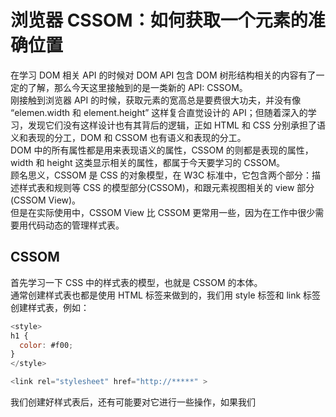 # 浏览器 CSSOM：如何获取一个元素的准确位置

在学习 DOM 相关 API 的时候对 DOM API 包含 DOM 树形结构相关的内容有了一定的了解，那么今天这里接触到的是一类新的 API: CSSOM。  
刚接触到浏览器 API 的时候，获取元素的宽高总是要费很大功夫，并没有像 “elemen.width 和 element.height” 这样复合直觉设计的 API；但随着深入的学习，发现它们没有这样设计也有其背后的逻辑，正如 HTML 和 CSS 分别承担了语义和表现的分工，DOM 和 CSSOM 也有语义和表现的分工。  
DOM 中的所有属性都是用来表现语义的属性，CSSOM 的则都是表现的属性，width 和 height 这类显示相关的属性，都属于今天要学习的 CSSOM。  
顾名思义，CSSOM 是 CSS 的对象模型，在 W3C 标准中，它包含两个部分：描述样式表和规则等 CSS 的模型部分(CSSOM)，和跟元素视图相关的 view 部分(CSSOM View)。  
但是在实际使用中，CSSOM View 比 CSSOM 更常用一些，因为在工作中很少需要用代码动态的管理样式表。  

## CSSOM

首先学习一下 CSS 中的样式表的模型，也就是 CSSOM 的本体。  
通常创建样式表也都是使用 HTML 标签来做到的，我们用 style 标签和 link 标签创建样式表，例如：

``` javascript
<style>
h1 {
  color: #f00;
}
</style>

<link rel="stylesheet" href="http://*****" >
```

我们创建好样式表后，还有可能要对它进行一些操作，如果我们